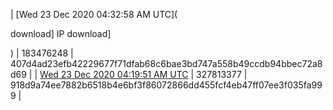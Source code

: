 | [Wed 23 Dec 2020 04:32:58 AM UTC](

download]
IP
download]
) | 183476248 | 407d4ad23efb42229677f71dfab68c6bae3bd747a558b49ccdb94bbec72a8d69 | 
| [Wed 23 Dec 2020 04:19:51 AM UTC](https://oshi.at/rHQojf) | 327813377 | 918d9a74ee7882b6518b4e6bf3f86072866dd455fcf4eb47ff07ee3f035fa999 | 
